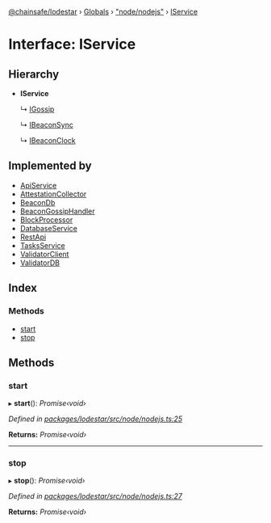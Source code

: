 [@chainsafe/lodestar](../README.md) › [Globals](../globals.md) › ["node/nodejs"](../modules/_node_nodejs_.md) › [IService](_node_nodejs_.iservice.md)

# Interface: IService

## Hierarchy

* **IService**

  ↳ [IGossip](_network_gossip_interface_.igossip.md)

  ↳ [IBeaconSync](_sync_interface_.ibeaconsync.md)

  ↳ [IBeaconClock](_chain_clock_interface_.ibeaconclock.md)

## Implemented by

* [ApiService](../classes/_api_index_.apiservice.md)
* [AttestationCollector](../classes/_sync_utils_attestation_collector_.attestationcollector.md)
* [BeaconDb](../classes/_db_api_beacon_beacon_.beacondb.md)
* [BeaconGossipHandler](../classes/_sync_gossip_handler_.beacongossiphandler.md)
* [BlockProcessor](../classes/_chain_blocks_processor_.blockprocessor.md)
* [DatabaseService](../classes/_db_api_abstract_.databaseservice.md)
* [RestApi](../classes/_api_rest_index_.restapi.md)
* [TasksService](../classes/_tasks_index_.tasksservice.md)
* [ValidatorClient](../classes/_validator_nodejs_.validatorclient.md)
* [ValidatorDB](../classes/_db_api_validator_validator_.validatordb.md)

## Index

### Methods

* [start](_node_nodejs_.iservice.md#start)
* [stop](_node_nodejs_.iservice.md#stop)

## Methods

###  start

▸ **start**(): *Promise‹void›*

*Defined in [packages/lodestar/src/node/nodejs.ts:25](https://github.com/ChainSafe/lodestar/blob/393d800/packages/lodestar/src/node/nodejs.ts#L25)*

**Returns:** *Promise‹void›*

___

###  stop

▸ **stop**(): *Promise‹void›*

*Defined in [packages/lodestar/src/node/nodejs.ts:27](https://github.com/ChainSafe/lodestar/blob/393d800/packages/lodestar/src/node/nodejs.ts#L27)*

**Returns:** *Promise‹void›*
